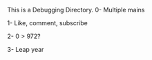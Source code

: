 This is a Debugging Directory.
0- Multiple mains

1- Like, comment, subscribe

2- 0 > 972?

3- Leap year

